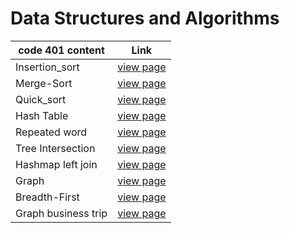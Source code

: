# Data Structures and Algorithms


| code 401 content         | Link                                                                              |
| ------------------------ | --------------------------------------------------------------------------------- |
| Insertion_sort         | [view page](data_structure/insertion_sort/readme.md) |
| Merge-Sort    | [view page](data_structure/merge_sort/readme.md) |
| Quick_sort    | [view page](data_structure/quick_sort/readme.md) |
| Hash Table    | [view page](data_structure/hashtable/readme.md) |
| Repeated word    | [view page](data_structure/hashmap_repeated_word/readme.md) |
| Tree Intersection    | [view page](data_structure/tree_intersection/readme.md) |
| Hashmap left join    | [view page](data_structure/hashmap_left_join/readme.md) |
| Graph    | [view page](data_structure/graph/readme.md) |
| Breadth-First    | [view page](data_structure/graph_breadth_first/readme.md) |
| Graph business trip    | [view page](data_structure/graph_business_trip/readme.md) |
